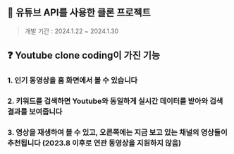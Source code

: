 ## 🥽 유튜브 API를 사용한 클론 프로젝트

> 개발 기간 : 2024.1.22 ~ 2024.1.30

## ❓ Youtube clone coding이 가진 기능

### 1. 인기 동영상을 홈 화면에서 볼 수 있습니다

### 2. 키워드를 검색하면 Youtube와 동일하게 실시간 데이터를 받아와 검색 결과를 보여줍니다

### 3. 영상을 재생하여 볼 수 있고, 오른쪽에는 지금 보고 있는 채널의 영상들이 추천됩니다 (2023.8 이후로 연관 동영상을 지원하지 않음)
